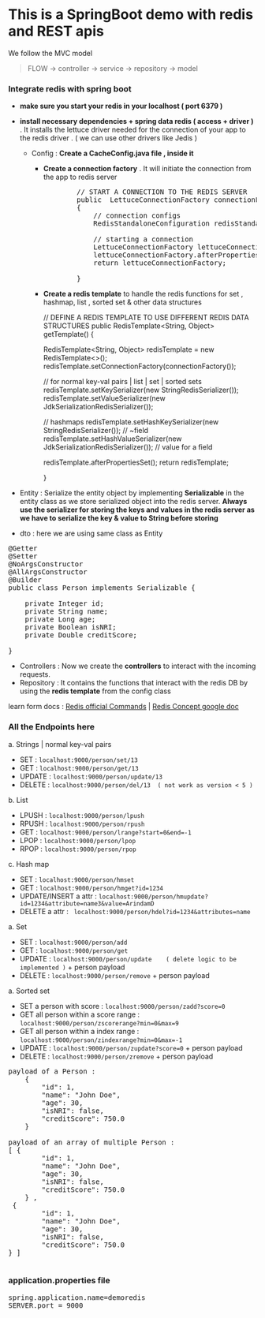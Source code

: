 # This is a SpringBoot demo with redis and REST apis
We follow the MVC model
>FLOW  → controller  → service → repository → model

### Integrate redis with spring boot
- **make sure you start your redis in your localhost ( port 6379 )**
- **install necessary dependencies + spring data redis ( access + driver )** . It installs the lettuce driver needed for the connection of your app to the redis driver . ( we can use other drivers like Jedis )
  - Config : **Create a CacheConfig.java file , inside it**
      - **Create a connection factory** . It will initiate the connection from the app to redis server
          <pre>
                // START A CONNECTION TO THE REDIS SERVER
                public  LettuceConnectionFactory connectionFactory()
                {
                    // connection configs
                    RedisStandaloneConfiguration redisStandaloneConfiguration = new RedisStandaloneConfiguration("localhost", 6379);

                    // starting a connection
                    LettuceConnectionFactory lettuceConnectionFactory = new LettuceConnectionFactory(redisStandaloneConfiguration);
                    lettuceConnectionFactory.afterPropertiesSet();
                    return lettuceConnectionFactory;
        
                }
        </pre>
      - **Create a redis template** to handle the redis functions for set , hashmap, list , sorted set & other data structures


        // DEFINE A REDIS TEMPLATE TO USE DIFFERENT REDIS DATA STRUCTURES
        public  RedisTemplate<String, Object> getTemplate()
        {
        
        RedisTemplate<String, Object> redisTemplate = new RedisTemplate<>();
        redisTemplate.setConnectionFactory(connectionFactory());

        // for normal key-val pairs | list | set | sorted sets
        redisTemplate.setKeySerializer(new StringRedisSerializer());
        redisTemplate.setValueSerializer(new JdkSerializationRedisSerializer());

        // hashmaps
        redisTemplate.setHashKeySerializer(new StringRedisSerializer()); // ~field
        redisTemplate.setHashValueSerializer(new JdkSerializationRedisSerializer()); // value for a field

        redisTemplate.afterPropertiesSet();
        return redisTemplate;

        }
  
- Entity : Serialize the entity object by implementing **Serializable** in the entity class as we store serialized object into the redis server. **Always use the serializer for storing the keys and values in the redis server as we have to serialize the key & value to String before storing**
- dto : here we are using same class as Entity
<pre>
@Getter
@Setter
@NoArgsConstructor
@AllArgsConstructor
@Builder
public class Person implements Serializable {

    private Integer id;
    private String name;
    private Long age;
    private Boolean isNRI;
    private Double creditScore;

}
</pre>
- Controllers : Now we create the **controllers** to interact with the incoming requests.
- Repository : It contains the functions that interact with the redis DB by using the **redis template** from the config class

learn form docs  :  [Redis official Commands](https://redis.io/docs/latest/commands/)
| [Redis Concept google doc]()

### All the Endpoints here
a. Strings | normal key-val pairs
- SET : `localhost:9000/person/set/13`
- GET : `localhost:9000/person/get/13`
- UPDATE : `localhost:9000/person/update/13`
- DELETE : `localhost:9000/person/del/13  ( not work as version < 5 )`

b. List
- LPUSH : `localhost:9000/person/lpush`
- RPUSH : `localhost:9000/person/rpush`
- GET : `localhost:9000/person/lrange?start=0&end=-1`
- LPOP : `localhost:9000/person/lpop`
- RPOP : `localhost:9000/person/rpop`

c. Hash map
- SET : `localhost:9000/person/hmset`
- GET : `localhost:9000/person/hmget?id=1234`
- UPDATE/INSERT a attr : `localhost:9000/person/hmupdate?id=1234&attribute=name3&value=ArindamD`
- DELETE a attr : ` localhost:9000/person/hdel?id=1234&attributes=name`

a. Set
- SET : `localhost:9000/person/add`
- GET : `localhost:9000/person/get`
- UPDATE : `localhost:9000/person/update    ( delete logic to be implemented )` + person payload
- DELETE : `localhost:9000/person/remove` + person payload

a. Sorted set
- SET a person with score : `localhost:9000/person/zadd?score=0`
- GET all person within a score range : `localhost:9000/person/zscorerange?min=0&max=9`
- GET all person within a index range : `localhost:9000/person/zindexrange?min=0&max=-1`
- UPDATE : `localhost:9000/person/zupdate?score=0` + person payload
- DELETE : `localhost:9000/person/zremove` + person payload

<pre>
payload of a Person :
    {
        "id": 1,
        "name": "John Doe",
        "age": 30,
        "isNRI": false,
        "creditScore": 750.0
    }

payload of an array of multiple Person :
[ {
        "id": 1,
        "name": "John Doe",
        "age": 30,
        "isNRI": false,
        "creditScore": 750.0
    } ,
 {
        "id": 1,
        "name": "John Doe",
        "age": 30,
        "isNRI": false,
        "creditScore": 750.0
} ]

</pre>


### application.properties file
<pre>
spring.application.name=demoredis
SERVER.port = 9000
</pre>